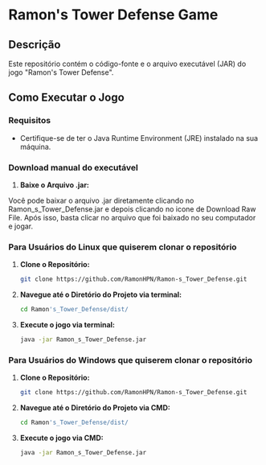 # Ramon's Tower Defense Game

## Descrição
Este repositório contém o código-fonte e o arquivo executável (JAR) do jogo "Ramon's Tower Defense".

## Como Executar o Jogo

### Requisitos
- Certifique-se de ter o Java Runtime Environment (JRE) instalado na sua máquina.

### Download manual do executável 

1. **Baixe o Arquivo .jar:**

Você pode baixar o arquivo .jar diretamente clicando no Ramon_s_Tower_Defense.jar e depois clicando no icone de Download Raw File. Após isso, basta clicar no arquivo que foi baixado no seu computador e jogar.

### Para Usuários do Linux que quiserem clonar o repositório

1. **Clone o Repositório:**
   ```bash
   git clone https://github.com/RamonHPN/Ramon-s_Tower_Defense.git

2. **Navegue até o Diretório do Projeto via terminal:**
   ```bash
   cd Ramon's_Tower_Defense/dist/

3. **Execute o jogo via terminal:** 
   ```bash
   java -jar Ramon_s_Tower_Defense.jar

### Para Usuários do Windows que quiserem clonar o repositório

1. **Clone o Repositório:**
   ```bash
   git clone https://github.com/RamonHPN/Ramon-s_Tower_Defense.git

2. **Navegue até o Diretório do Projeto via CMD:**
   ```bash
   cd Ramon's_Tower_Defense/dist/

3. **Execute o jogo via CMD:** 
   ```bash
   java -jar Ramon_s_Tower_Defense.jar
